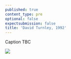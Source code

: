 ```yaml
---
published: true
content_type: pre
optional: false
expectsubmission: false
title: 'David Turnley, 1992'
---
```


Caption TBC

<img src="https://talkingpictures.connectedacademy.io/course/content/media/large/week3-example3.jpg" data-4c="0aeaa979-4d0c-35e8-e1b8-806601ef9f53">
<script type="text/json" data-4c-meta="0aeaa979-4d0c-35e8-e1b8-806601ef9f53">
{"context":[{"credit":"David Turnley","src":"http://media.gettyimages.com/photos/usled-allied-op-desert-storm-us-army-5th-mash-fst-members-working-on-picture-id50600007"}],"links":[{"title":"Strangers linked by iconic Desert Storm photo finally meet 24 years later","url":"http://buffalonews.com/2015/05/30/strangers-linked-by-iconic-desert-storm-photo-finally-meet-24-years-later/"},{"title":"Picture power: Casualties of war","url":"http://news.bbc.co.uk/2/hi/americas/4290906.stm"}],"backStory":{"text":"David Turnley was in Iraq on assignment for the Detroit Free Press and US News and World Report. Media access to the Gulf War was heavily limited by Pentagon restrictions. Initially, Turnley was sent into the field with a pool of journalists accompanied by a public affairs officer who enforced these restrictions. As a result, he was not allowed to photograph any war casualties. Eventually, he managed to follow a medical unit without a public affairs officer attached to it. On 27 February, via this unit, he joined the helicopter evacuation team sent to the Euphrates River Valley to pick up fallen and wounded soldiers, including Kozakiewicz, Tsangarakis and Alaniz. Turnley made his award-winning photo moments after Kozakiewicz was given Alaniz’s dog tags. He had asked the soldiers’ permission to take the image. Turnley knew the photograph was good and wanted to get it to his editors as soon as possible. Finding that that image was being held by the military and delayed from reaching the wire, he convinced the lieutenant in charge to release the film. Kozakiewicz was in the hospital when the photo was published in newspapers nationwide. Initially, the US military told Alaniz’s family that he had lost his life driving over a landmine. It was months before they found out the truth.","author":"David Turnley","publication":"Detroit Free Press / Black Star","publicationUrl":"https://www.worldpressphoto.org/collection/photo/1992/world-press-photo-year/david-turnley","date":"27-02-1991"},"creativeCommons":{"credit":"David Turnley","year":"1991","copyright":"All rights reserved","codeOfEthics":"Photojournalist","description":"While being evacuated to a hospital by helicopter, wounded US Sgt. Ken Kozakiewicz gives vent to his grief as he learns that the body bag next to wounded Cpl. Michael Tsangarakis contains the remains of his friend Andy Alaniz. On the last day of the Gulf War, 'friendly fire' claimed Alaniz's life and injured Kozakiewicz and Tsangarakis in the Euphrates Valley, Iraq. \n\nKozakiewicz, Tsangarakis and Alaniz were part of the extremely well-armed US 24th Infantry Division. They were exhausted, having been on the move almost continuously for the last 63 hours, crossing from Kuwait into Iraq towards the Euphrates River Valley. Kozakiewicz, Alaniz and Tsangarakis were in different Bradley military vehicles approaching the airfield in order to sweep the area. A US tank unit, meant to protect them, instead mistook their group of vehicles for the enemy and fired between six and 18 rounds of depleted-uranium, hitting three vehicles. Tsangarakis lost consciousness and suffered burns to the face when his Bradley was hit, while the explosion broke Kozakiewicz’s left hand. Alaniz was killed while driving his Bradley to aid Kozakiewicz’s damaged vehicle."}}
</script>
